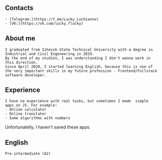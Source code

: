 ## Contacts
    - [Telegram:](https://t.me/Lucky_Luchianno)
    - [VK:](https://vk.com/lucky.flucky) 
## About me
    I graduated from Izhevsk State Technical University with a degree in Industrial and Civil Engeneering in 2019. 
    By the end of my studies, I was understanding I don't wanna work in this direction. 
    Since April 2020, I started learning English, because this is one of the very important skills in my future profession - Frontend/Fullstack software developer. 
## Experience 
    I have no experience with real tasks, but sometimes I made  simple apps on JS. For example:
    - Online calculator
    - Online translator
    - Some algorithms with numbers
Unfortunatelly, I haven't saved these apps.
## English
    Pre-intermediate (A2)